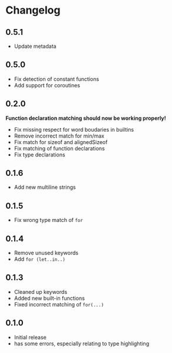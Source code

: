 # Changelog

## 0.5.1

- Update metadata

## 0.5.0

- Fix detection of constant functions
- Add support for coroutines

## 0.2.0

__Function declaration matching should now be working properly!__

- Fix missing respect for word boudaries in builtins
- Remove incorrect match for min/max
- Fix match for sizeof and alignedSizeof
- Fix matching of function declarations
- Fix type declarations

## 0.1.6

- Add new multiline strings

## 0.1.5

- Fix wrong type match of `for`

## 0.1.4

- Remove unused keywords
- Add `for (let..in..)`

## 0.1.3

- Cleaned up keywords
- Added new built-in functions
- Fixed incorrect matching of `for(...)`

## 0.1.0

- Initial release
- has some errors, especially relating to type highlighting
